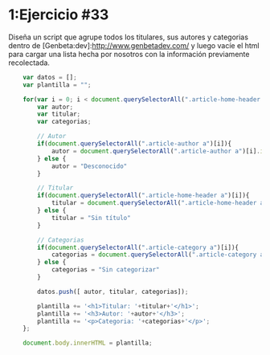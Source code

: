 # 1:Ejercicio #33

Diseña un script que agrupe todos los titulares, sus autores y categorias dentro de [Genbeta:dev]:http://www.genbetadev.com/ y luego vacíe el html para cargar una lista hecha por nosotros con la información previamente recolectada.

```javascript
    var datos = [];
    var plantilla = "";

    for(var i = 0; i < document.querySelectorAll(".article-home-header a").length -1; i++){
        var autor;
        var titular;
        var categorias;

        // Autor 
        if(document.querySelectorAll(".article-author a")[i]){
            autor = document.querySelectorAll(".article-author a")[i].innerHTML
        } else {
            autor = "Desconocido"
        }

        // Titular
        if(document.querySelectorAll(".article-home-header a")[i]){
            titular = document.querySelectorAll(".article-home-header a")[i].innerHTML
        } else {
            titular = "Sin título"
        }

        // Categorias
        if(document.querySelectorAll(".article-category a")[i]){
            categorias = document.querySelectorAll(".article-category a")[i].innerHTML
        } else {
            categorias = "Sin categorizar"
        }

        datos.push([ autor, titular, categorias]);

        plantilla += '<h1>Titular: '+titular+'</h1>';
        plantilla += '<h3>Autor: '+autor+'</h3>';
        plantilla += '<p>Categoria: '+categorias+'</p>';
    };

    document.body.innerHTML = plantilla;
```





